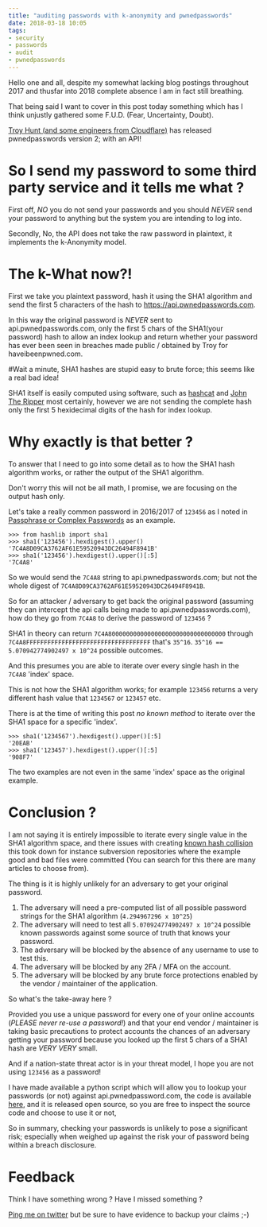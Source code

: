 ```yaml
---
title: "auditing passwords with k-anonymity and pwnedpasswords"
date: 2018-03-18 10:05
tags:
- security
- passwords
- audit
- pwnedpasswords
---
```


Hello one and all, despite my somewhat lacking blog postings throughout 2017 and thusfar into 2018 complete absence I am in fact still breathing.

That being said I want to cover in this post today something which has I think unjustly gathered some F.U.D. (Fear, Uncertainty, Doubt).

[Troy Hunt (and some engineers from Cloudflare)](https://www.troyhunt.com/ive-just-launched-pwned-passwords-version-2/) has released pwnedpasswords version 2; with an API!

# So I send my password to some third party service and it tells me what ?

First off, *NO* you do not send your passwords and you should *NEVER* send your password to anything but the system you are intending to log into.

Secondly, No, the API does not take the raw password in plaintext, it implements the k-Anonymity model.

# The k-What now?!

First we take you plaintext password, hash it using the SHA1 algorithm and send the first 5 characters of the hash to https://api.pwnedpasswords.com.

In this way the original password is *NEVER* sent to api.pwnedpasswords.com, only the first 5 chars of the SHA1(your password) hash to allow an index lookup and return whether your password has ever been seen in breaches made public / obtained by Troy for haveibeenpwned.com.

#Wait a minute, SHA1 hashes are stupid easy to brute force; this seems like a real bad idea!

SHA1 itself is easily computed using software, such as [hashcat](https://hashcat.net/hashcat/) and [John The Ripper](http://www.openwall.com/john/) most certainly, however we are not sending the complete hash only the first 5 hexidecimal digits of the hash for index lookup.

# Why exactly is that better ?

To answer that I need to go into some detail as to how the SHA1 hash algorithm works, or rather the output of the SHA1 algorithm.

Don't worry this will not be all math, I promise, we are focusing on the output hash only.

Let's take a really common password in 2016/2017 of `123456` as I noted in [Passphrase or Complex Passwords](https://blog.oneiroi.co.uk/passwords/security/something-you-know/passphrase-or-complex-passwords/) as an example.

```
>>> from hashlib import sha1
>>> sha1('123456').hexdigest().upper()
'7C4A8D09CA3762AF61E59520943DC26494F8941B'
>>> sha1('123456').hexdigest().upper()[:5]
'7C4A8'
```

So we would send the `7C4A8` string to api.pwnedpasswords.com; but not the whole digest of `7C4A8D09CA3762AF61E59520943DC26494F8941B`. 

So for an attacker / adversary to get back the original password (assuming they can intercept the api calls being made to api.pwnedpasswords.com), how do they go from `7C4A8` to derive the password of `123456` ?

SHA1 in theory can return `7C4A800000000000000000000000000000000` through `7C4A8FFFFFFFFFFFFFFFFFFFFFFFFFFFFFFFFFFF` that's `35^16`.
`35^16 == 5.070942774902497 x 10^24` possible outcomes.

And this presumes you are able to iterate over every single hash in the `7C4A8` 'index' space.

This is not how the SHA1 algorithm works; for example `123456` returns a very different hash value that `1234567` or `123457` etc. 

There is at the time of writing this post *no known method* to iterate over the SHA1 space for a specific 'index'.

```
>>> sha1('1234567').hexdigest().upper()[:5]
'20EAB'
>>> sha1('123457').hexdigest().upper()[:5]
'908F7'
```

The two examples are not even in the same 'index' space as the original example.

# Conclusion ?

I am not saying it is entirely impossible to iterate every single value in the SHA1 algorithm space, and there issues with creating [known hash collision](https://shattered.io) this took down for instance subversion repositories where the example good and bad files were committed (You can search for this there are many articles to choose from).

The thing is it is highly unlikely for an adversary to get your original password.

1. The adversary will need a pre-computed list of all possible password strings for the SHA1 algorithm (`4.294967296 x 10^25`)
2. The adversary will need to test all `5.070924774902497 x 10^24` possible known passwords against some source of truth that knows your password.
3. The adversary will be blocked by the absence of any username to use to test this.
4. The adversary will be blocked by any 2FA / MFA on the account.
5. The adversary will be blocked by any brute force protections enabled by the vendor / maintainer of the application.

So what's the take-away here ? 

Provided you use a unique password for every one of your online accounts (*PLEASE never re-use a password!*) and that your end vendor / maintainer is taking basic precautions to protect accounts the chances of an adversary getting your password because you looked up the first 5 chars of a SHA1 hash are *VERY VERY* small.

And if a nation-state threat actor is in your threat model, I hope you are not using `123456` as a password!

I have made available a python script which will allow you to lookup your passwords (or not) against api.pwnedpassword.com, the code is available [here](https://github.com/Oneiroi/sysadmin/tree/master/security/pwnedpassword), and it is released open source, so you are free to inspect the source code and choose to use it or not,

So in summary, checking your passwords is unlikely to pose a significant risk; especially when weighed up against the risk your of password being within a breach disclosure.

# Feedback

Think I have something wrong ? Have I missed something ? 

[Ping me on twitter](https://twitter.com/icleus) but be sure to have evidence to backup your claims ;-) 

